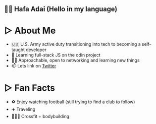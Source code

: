 ## 👋🏽 Hafa Adai (Hello in my language)

# ▷ About Me

- 🇺🇸 U.S. Army active duty transitioning into tech to becoming a self-taught developer
- 🌱 Learning full-stack JS on the odin project
- 🤝🏽 Approachable, open to networking and learning new things
- 📫 Lets link  on [Twitter](https://twitter.com/codewithfan)

# ▷ Fan Facts

- ⚽️ Enjoy watching football (still trying to find a club to follow)
- ✈️  Traveling
- 🏋🏾‍♂️ Crossfit + bodybuilding

<!---
codewithfan/codewithfan is a ✨ special ✨ repository because its `README.md` (this file) appears on your GitHub profile.
You can click the Preview link to take a look at your changes.
--->
